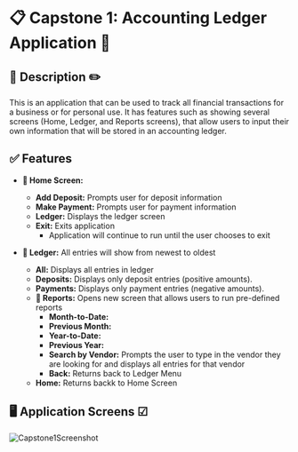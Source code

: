 # 📋 Capstone 1: Accounting Ledger Application 🏦 

## 📖 Description ✏️
This is an application that can be used to track all financial transactions for a business or for personal use. It has features such as showing several screens (Home, Ledger, and Reports screens), that allow users to input their own information that will be stored in an accounting ledger.
## ✅ Features
  - **📒 Home Screen:**    
    - **Add Deposit:** Prompts user for deposit information
    - **Make Payment:** Prompts user for payment information
    - **Ledger:** Displays the ledger screen
    - **Exit:** Exits application
      - Application will continue to run until the user chooses to exit
   
  - **📗 Ledger:** All entries will show from newest to oldest
    - **All:** Displays all entries in ledger
    - **Deposits:** Displays only deposit entries (positive amounts).
    - **Payments:** Displays only payment entries (negative amounts).
    - **📘 Reports:** Opens new screen that allows users to run pre-defined reports
      - **Month-to-Date:**
      - **Previous Month:**
      - **Year-to-Date:**
      - **Previous Year:**
      - **Search by Vendor:** Prompts the user to type in the vendor they are looking for and displays all entries for that vendor
      - **Back:** Returns back to Ledger Menu
    - **Home:** Returns backk to Home Screen
   
## 🖥️ Application Screens ☑
![Capstone1Screenshot](https://github.com/user-attachments/assets/6215cd85-7f85-488c-b91b-aeea192a3f89)
